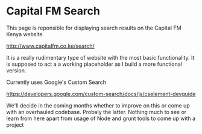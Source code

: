 # Capital FM Search
This page is reponsible for displaying search results on the Capital FM Kenya website.

http://www.capitalfm.co.ke/search/

It is a really rudimentary type of website with the most basic functionality. 
It is supposed to act a a working placeholder as I build a more functional version.

Currently uses Google's Custom Search

https://developers.google.com/custom-search/docs/js/cselement-devguide

We'll decide in the coming months whether to improve on this or come up with an overhauled codebase. Probaly the latter. Nothing much to see or learn from here apart from usage of Node and grunt tools to come up with a project

